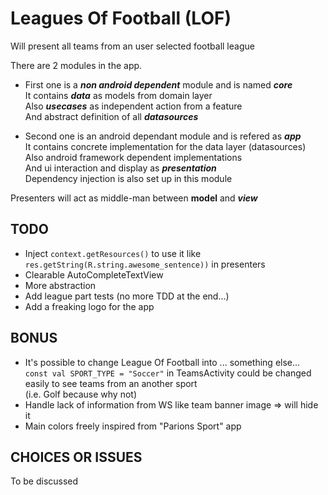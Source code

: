 # Leagues Of Football (LOF)

Will present all teams from an user selected football league

There are 2 modules in the app.  

- First one is a ***non android dependent*** module and is named ***core***  
  It contains ***data*** as models from domain layer  
  Also ***usecases*** as independent action from a feature  
  And abstract definition of all ***datasources***  
  
 - Second one is an android dependant module and is refered as ***app***   
   It contains concrete implementation for the data layer (datasources)  
   Also android framework dependent implementations  
   And ui interaction and display as ***presentation***  
   Dependency injection is also set up in this module  
   
Presenters will act as middle-man between ****model**** and ***view***  

## TODO  

* Inject `context.getResources()` to use it like `res.getString(R.string.awesome_sentence))` in presenters
* Clearable AutoCompleteTextView
* More abstraction
* Add league part tests (no more TDD at the end...)  
* Add a freaking logo for the app  

## BONUS  

* It's possible to change League Of Football into ... something else...  
  `const val SPORT_TYPE = "Soccer"` in TeamsActivity could be changed easily to see teams from an another sport  
  (i.e. Golf because why not)  
* Handle lack of information from WS like team banner image => will hide it  
* Main colors freely inspired from "Parions Sport" app  

## CHOICES OR ISSUES  

To be discussed
